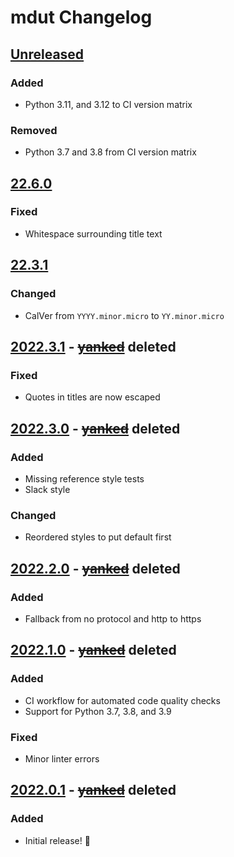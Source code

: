 # mdut Changelog


<!--
- Added: for new features
- Changed: for changes in existing functionality
- Deprecated: for soon-to-be removed features
- Removed: for now removed features
- Fixed: for any bug fixes
- Security: in case of vulnerabilities
-->


## [Unreleased]

### Added
- Python 3.11, and 3.12 to CI version matrix

### Removed
- Python 3.7 and 3.8 from CI version matrix


## [22.6.0]

### Fixed

- Whitespace surrounding title text


## [22.3.1]

### Changed

- CalVer from `YYYY.minor.micro` to `YY.minor.micro`


## [2022.3.1] - ~~[yanked]~~ deleted

### Fixed

- Quotes in titles are now escaped


## [2022.3.0] - ~~[yanked]~~ deleted

### Added

- Missing reference style tests
- Slack style

### Changed

- Reordered styles to put default first


## [2022.2.0] - ~~[yanked]~~ deleted

### Added

- Fallback from no protocol and http to https


## [2022.1.0] - ~~[yanked]~~ deleted

### Added

- CI workflow for automated code quality checks
- Support for Python 3.7, 3.8, and 3.9

### Fixed

- Minor linter errors


## [2022.0.1] - ~~[yanked]~~ deleted

### Added

- Initial release! 🎉


[yanked]: https://nkantar.com/blog/2022/01/reversioning-mdut/ "Reversioning mdut | Blog | Nik Kantar"


[Unreleased]: https://github.com/nkantar/mdut/compare/22.6.0...HEAD
[22.6.0]: https://github.com/nkantar/mdut/compare/22.3.1...22.6.0
[22.3.1]: https://github.com/nkantar/mdut/compare/2022.3.1...22.3.1
[2022.3.1]: https://github.com/nkantar/mdut/compare/2022.3.0...2022.3.1
[2022.3.0]: https://github.com/nkantar/mdut/compare/2022.2.0...2022.3.0
[2022.2.0]: https://github.com/nkantar/mdut/compare/2022.1.0...2022.2.0
[2022.1.0]: https://github.com/nkantar/mdut/compare/2022.0.1...2022.1.0
[2022.0.1]: https://github.com/nkantar/mdut/releases/tag/2022.0.1
